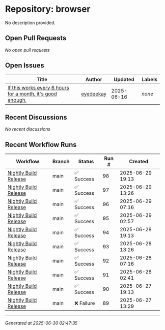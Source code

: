 # Repository: browser

No description provided.

## Open Pull Requests


*No open pull requests*


## Open Issues


| Title | Author | Updated | Labels |
|-------|--------|---------|--------|
| [If this works every 6 hours for a month, it's good enough.](https://github.com/go-wbg/browser/issues/2) | [eyedeekay](https://github.com/eyedeekay) | 2025-06-16 | *none* |



## Recent Discussions


*No recent discussions*


## Recent Workflow Runs


| Workflow | Branch | Status | Run # | Created |
|----------|--------|--------|-------|---------|
| [Nightly Build Release](https://github.com/go-wbg/browser/actions/runs/15958511563) | main | ✅ Success | 98 | 2025-06-29 19:13 |
| [Nightly Build Release](https://github.com/go-wbg/browser/actions/runs/15955709916) | main | ✅ Success | 97 | 2025-06-29 13:26 |
| [Nightly Build Release](https://github.com/go-wbg/browser/actions/runs/15952756587) | main | ✅ Success | 96 | 2025-06-29 07:16 |
| [Nightly Build Release](https://github.com/go-wbg/browser/actions/runs/15950819888) | main | ✅ Success | 95 | 2025-06-29 02:57 |
| [Nightly Build Release](https://github.com/go-wbg/browser/actions/runs/15947347403) | main | ✅ Success | 94 | 2025-06-28 19:13 |
| [Nightly Build Release](https://github.com/go-wbg/browser/actions/runs/15944614646) | main | ✅ Success | 93 | 2025-06-28 13:26 |
| [Nightly Build Release](https://github.com/go-wbg/browser/actions/runs/15941752220) | main | ✅ Success | 92 | 2025-06-28 07:16 |
| [Nightly Build Release](https://github.com/go-wbg/browser/actions/runs/15939609702) | main | ✅ Success | 91 | 2025-06-28 02:41 |
| [Nightly Build Release](https://github.com/go-wbg/browser/actions/runs/15934102386) | main | ✅ Success | 90 | 2025-06-27 19:13 |
| [Nightly Build Release](https://github.com/go-wbg/browser/actions/runs/15927501021) | main | ❌ Failure | 89 | 2025-06-27 13:29 |



---
*Generated at 2025-06-30 02:47:35*
